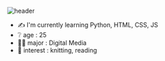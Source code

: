 ![header](https://capsule-render.vercel.app/api?type=soft&color=auto&text=EunbiChoi&height=110&animation=twinkling&fontAlign=50&fontAlignY=53)


- ✍ I'm currently learning Python, HTML, CSS, JS
- ❔ age : 25
- 👩‍🎓 major : Digital Media
- 💓 interest : knitting, reading